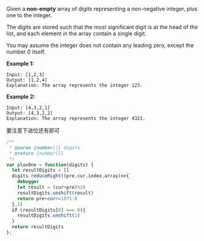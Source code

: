 Given a **non-empty** array of digits representing a non-negative integer, plus one to the integer.

The digits are stored such that the most significant digit is at the head of the list, and each element in the array contain a single digit.

You may assume the integer does not contain any leading zero, except the number 0 itself.

**Example 1:**

```
Input: [1,2,3]
Output: [1,2,4]
Explanation: The array represents the integer 123.
```

**Example 2:**

```
Input: [4,3,2,1]
Output: [4,3,2,2]
Explanation: The array represents the integer 4321.
```

要注意下进位还有即可

```js
/**
 * @param {number[]} digits
 * @return {number[]}
 */
var plusOne = function(digits) {
  let resultDigits = []
  digits.reduceRight((pre,cur,index,array)=>{
    debugger
    let result = (cur+pre)%10
    resultDigits.unshift(result)
    return pre+cur>=10?1:0
  },1)
  if (resultDigits[0] === 0){
    resultDigits.unshift(1)
  }
  return resultDigits
};
```

